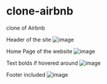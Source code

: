 # clone-airbnb
clone of Airbnb

Header of the site
![image](https://user-images.githubusercontent.com/79561191/221899174-8fdca58e-39d1-4580-8229-a01f1a2d3f57.png)

Home Page of the website
![image](https://user-images.githubusercontent.com/79561191/221899842-f5f5fc76-a861-417c-b5c8-abd1a47fe371.png)

Text bolds if hovered around
![image](https://user-images.githubusercontent.com/79561191/221900207-48091593-8665-47de-aee1-78733bdc8fee.png)

Footer included
![image](https://user-images.githubusercontent.com/79561191/221901217-5aa0a15e-74bd-4c7c-9993-0034ff3ad9ca.png)
